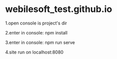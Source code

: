 # webilesoft_test.github.io

1.open console is project's dir

2.enter in console: npm install

3.enter in console: npm run serve   

4.site run on localhost:8080  
  
